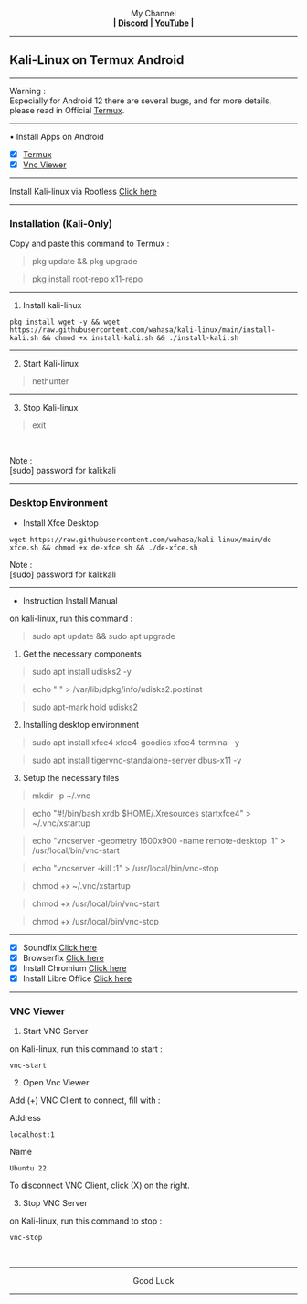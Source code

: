 
<p align="center">My Channel</br><b>
| <a href="https://discord.gg/GCehyym">Discord</a> | <a href="https://youtube.com/channel/UC3sLb7eZCu72iv3G1yUhUHQ">YouTube</a> |</b></p>

---
## Kali-Linux on Termux Android

---
Warning :</br>
Especially for Android 12 there are several bugs, and for more details, please read in Official [Termux](https://github.com/termux/termux-app).

---
• Install Apps on Android
- [x] [Termux](https://github.com/termux/termux-app/releases)
- [x] [Vnc Viewer](https://play.google.com/store/apps/details?id=com.realvnc.viewer.android)

---
Install Kali-linux via Rootless [Click here](https://github.com/wahasa/nethunter)

---
### Installation (Kali-Only)
Copy and paste this command to Termux :

> pkg update && pkg upgrade

> pkg install root-repo x11-repo

---
1. Install kali-linux

```
pkg install wget -y && wget https://raw.githubusercontent.com/wahasa/kali-linux/main/install-kali.sh && chmod +x install-kali.sh && ./install-kali.sh
```

---
2. Start Kali-linux

> nethunter

---
3. Stop Kali-linux

> exit

</br>

Note :</br>
[sudo] password for kali:kali

---
### Desktop Environment
* Install Xfce Desktop
```
wget https://raw.githubusercontent.com/wahasa/kali-linux/main/de-xfce.sh && chmod +x de-xfce.sh && ./de-xfce.sh
```

Note :</br>
[sudo] password for kali:kali

---
* Instruction Install Manual

on kali-linux, run this command :

> sudo apt update && sudo apt upgrade

1. Get the necessary components

> sudo apt install udisks2 -y

> echo " " > /var/lib/dpkg/info/udisks2.postinst

> sudo apt-mark hold udisks2

2. Installing desktop environment

> sudo apt install xfce4 xfce4-goodies xfce4-terminal -y

> sudo apt install tigervnc-standalone-server dbus-x11 -y

3. Setup the necessary files

> mkdir -p ~/.vnc

> echo "#!/bin/bash
xrdb $HOME/.Xresources
> startxfce4" > ~/.vnc/xstartup

> echo "vncserver -geometry 1600x900 -name remote-desktop :1" > /usr/local/bin/vnc-start

> echo "vncserver -kill :1" > /usr/local/bin/vnc-stop

> chmod +x ~/.vnc/xstartup

> chmod +x /usr/local/bin/vnc-start

> chmod +x /usr/local/bin/vnc-stop

---
- [x] Soundfix [Click here](https://github.com/wahasa/nethunter/issues/3#issuecomment-1178462491)</br>
- [x] Browserfix [Click here](https://github.com/wahasa/nethunter/issues/3#issuecomment-1178448051)</br>
- [x] Install Chromium [Click here](https://github.com/wahasa/nethunter/issues/5#issuecomment-1264203443)</br>
- [x] Install Libre Office [Click here](https://github.com/wahasa/nethunter/issues/5#issuecomment-1264203556)</br>

---
### VNC Viewer

1. Start VNC Server

on Kali-linux, run this command to start :

```
vnc-start
```

2. Open Vnc Viewer

Add (+) VNC Client to connect, fill with :

Address
```
localhost:1
```

Name
```
Ubuntu 22
```

To disconnect VNC Client, click (X) on the right.

3. Stop VNC Server

on Kali-linux, run this command to stop :

```
vnc-stop
```

</br>

---
<p align="center">Good Luck</p>

---
